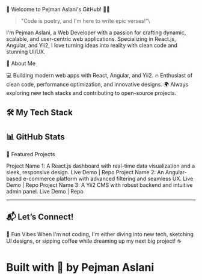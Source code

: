 🚀 Welcome to Pejman Aslani's GitHub! 👨‍💻
> "Code is poetry, and I'm here to write epic verses!"\

I'm Pejman Aslani, a Web Developer with a passion for crafting dynamic, scalable, and user-centric web applications. Specializing in React.js, Angular, and Yii2, I love turning ideas into reality with clean code and stunning UI/UX.


🌟 About Me

💻 Building modern web apps with React, Angular, and Yii2.
🔥 Enthusiast of clean code, performance optimization, and innovative designs.
🌍 Always exploring new tech stacks and contributing to open-source projects.


🛠️ My Tech Stack
---
📊 GitHub Stats
---
🌟 Featured Projects

Project Name 1: A React.js dashboard with real-time data visualization and a sleek, responsive design. Live Demo | Repo
Project Name 2: An Angular-based e-commerce platform with advanced filtering and seamless UX. Live Demo | Repo
Project Name 3: A Yii2 CMS with robust backend and intuitive admin panel. Live Demo | Repo

---
📬 Let’s Connect!
---
🎨 Fun Vibes
When I'm not coding, I'm either diving into new tech, sketching UI designs, or sipping coffee while dreaming up my next big project! ☕
# Built with 💖 by Pejman Aslani
